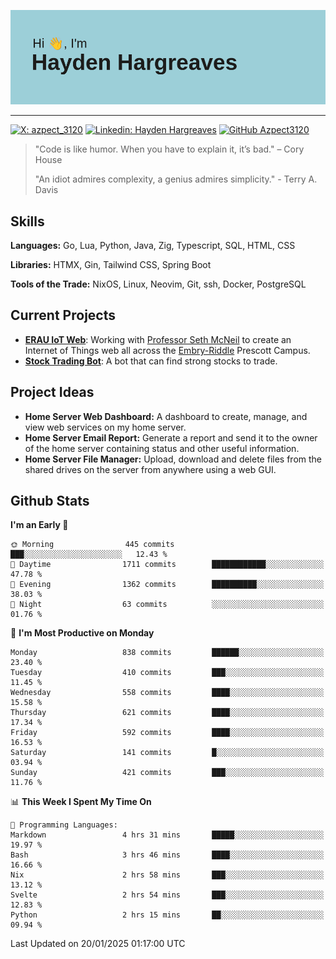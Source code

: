 ![Hayden Hargreaves](https://github.com/Azpect3120/Azpect3120/blob/master/download.png?raw=true)

<hr>

[![X: azpect_3120](https://img.shields.io/twitter/follow/azpect_3120?style=social)](https://x.com/azpect_3120)
[![Linkedin: Hayden Hargreaves](https://img.shields.io/badge/-Hayden%20Hargreaves-blue?style=flat-square&logo=Linkedin&logoColor=white&link=https://www.linkedin.com/in/hayden-hargreaves-37b2802a4/)](https://www.linkedin.com/in/hayden-hargreaves-37b2802a4/)
[![GitHub Azpect3120](https://img.shields.io/github/followers/azpect3120?label=follow&style=social)](https://github.com/azpect3120)

> "Code is like humor. When you have to explain it, it’s bad." – Cory House
> 
> "An idiot admires complexity, a genius admires simplicity." - Terry A. Davis


## Skills
**Languages:** Go, Lua, Python, Java, Zig, Typescript, SQL, HTML, CSS 

**Libraries:** HTMX, Gin, Tailwind CSS, Spring Boot

**Tools of the Trade:** NixOS, Linux, Neovim, Git, ssh, Docker, PostgreSQL


## Current Projects 
- **[ERAU IoT Web](https://github.com/Azpect3120/InternetOfThings)**: Working with [Professor Seth McNeil](https://github.com/semcneil) to create an Internet of Things web all across the [Embry-Riddle](https://erau.edu) Prescott Campus.
- **[Stock Trading Bot](https://github.com/Azpect3120/TradingBot)**: A bot that can find strong stocks to trade.


## Project Ideas
- **Home Server Web Dashboard:** A dashboard to create, manage, and view web services on my home server.
- **Home Server Email Report:** Generate a report and send it to the owner of the home server containing status and other useful information.
- **Home Server File Manager:** Upload, download and delete files from the shared drives on the server from anywhere using a web GUI.


## Github Stats

<!--START_SECTION:waka-->
**I'm an Early 🐤** 

```text
🌞 Morning                445 commits         ███░░░░░░░░░░░░░░░░░░░░░░   12.43 % 
🌆 Daytime                1711 commits        ████████████░░░░░░░░░░░░░   47.78 % 
🌃 Evening                1362 commits        ██████████░░░░░░░░░░░░░░░   38.03 % 
🌙 Night                  63 commits          ░░░░░░░░░░░░░░░░░░░░░░░░░   01.76 % 
```
📅 **I'm Most Productive on Monday** 

```text
Monday                   838 commits         ██████░░░░░░░░░░░░░░░░░░░   23.40 % 
Tuesday                  410 commits         ███░░░░░░░░░░░░░░░░░░░░░░   11.45 % 
Wednesday                558 commits         ████░░░░░░░░░░░░░░░░░░░░░   15.58 % 
Thursday                 621 commits         ████░░░░░░░░░░░░░░░░░░░░░   17.34 % 
Friday                   592 commits         ████░░░░░░░░░░░░░░░░░░░░░   16.53 % 
Saturday                 141 commits         █░░░░░░░░░░░░░░░░░░░░░░░░   03.94 % 
Sunday                   421 commits         ███░░░░░░░░░░░░░░░░░░░░░░   11.76 % 
```


📊 **This Week I Spent My Time On** 

```text
💬 Programming Languages: 
Markdown                 4 hrs 31 mins       █████░░░░░░░░░░░░░░░░░░░░   19.97 % 
Bash                     3 hrs 46 mins       ████░░░░░░░░░░░░░░░░░░░░░   16.66 % 
Nix                      2 hrs 58 mins       ███░░░░░░░░░░░░░░░░░░░░░░   13.12 % 
Svelte                   2 hrs 54 mins       ███░░░░░░░░░░░░░░░░░░░░░░   12.83 % 
Python                   2 hrs 15 mins       ██░░░░░░░░░░░░░░░░░░░░░░░   09.94 % 
```


 Last Updated on 20/01/2025 01:17:00 UTC
<!--END_SECTION:waka-->
